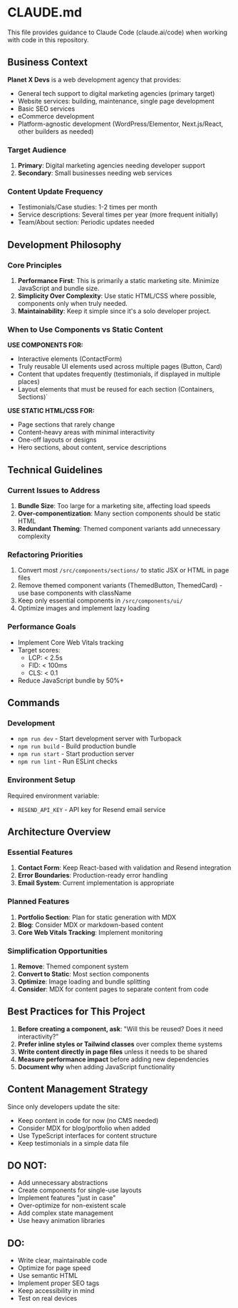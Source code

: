 # CLAUDE.md

This file provides guidance to Claude Code (claude.ai/code) when working with code in this repository.

## Business Context

**Planet X Devs** is a web development agency that provides:
- General tech support to digital marketing agencies (primary target)
- Website services: building, maintenance, single page development
- Basic SEO services
- eCommerce development
- Platform-agnostic development (WordPress/Elementor, Next.js/React, other builders as needed)

### Target Audience
1. **Primary**: Digital marketing agencies needing developer support
2. **Secondary**: Small businesses needing web services

### Content Update Frequency
- Testimonials/Case studies: 1-2 times per month
- Service descriptions: Several times per year (more frequent initially)
- Team/About section: Periodic updates needed

## Development Philosophy

### Core Principles
1. **Performance First**: This is primarily a static marketing site. Minimize JavaScript and bundle size.
2. **Simplicity Over Complexity**: Use static HTML/CSS where possible, components only when truly needed.
3. **Maintainability**: Keep it simple since it's a solo developer project.

### When to Use Components vs Static Content

**USE COMPONENTS FOR:**
- Interactive elements (ContactForm)
- Truly reusable UI elements used across multiple pages (Button, Card)
- Content that updates frequently (testimonials, if displayed in multiple places)
- Layout elements that must be reused for each section (Containers, Sections)`

**USE STATIC HTML/CSS FOR:**
- Page sections that rarely change
- Content-heavy areas with minimal interactivity
- One-off layouts or designs
- Hero sections, about content, service descriptions

## Technical Guidelines

### Current Issues to Address
1. **Bundle Size**: Too large for a marketing site, affecting load speeds
2. **Over-componentization**: Many section components should be static HTML
3. **Redundant Theming**: Themed component variants add unnecessary complexity

### Refactoring Priorities
1. Convert most `/src/components/sections/` to static JSX or HTML in page files
2. Remove themed component variants (ThemedButton, ThemedCard) - use base components with className
3. Keep only essential components in `/src/components/ui/`
4. Optimize images and implement lazy loading

### Performance Goals
- Implement Core Web Vitals tracking
- Target scores:
  - LCP: < 2.5s
  - FID: < 100ms  
  - CLS: < 0.1
- Reduce JavaScript bundle by 50%+

## Commands

### Development
- `npm run dev` - Start development server with Turbopack
- `npm run build` - Build production bundle
- `npm run start` - Start production server
- `npm run lint` - Run ESLint checks

### Environment Setup
Required environment variable:
- `RESEND_API_KEY` - API key for Resend email service

## Architecture Overview

### Essential Features
1. **Contact Form**: Keep React-based with validation and Resend integration
2. **Error Boundaries**: Production-ready error handling
3. **Email System**: Current implementation is appropriate

### Planned Features
1. **Portfolio Section**: Plan for static generation with MDX
2. **Blog**: Consider MDX or markdown-based content
3. **Core Web Vitals Tracking**: Implement monitoring

### Simplification Opportunities
1. **Remove**: Themed component system
2. **Convert to Static**: Most section components
3. **Optimize**: Image loading and bundle splitting
4. **Consider**: MDX for content pages to separate content from code

## Best Practices for This Project

1. **Before creating a component, ask**: "Will this be reused? Does it need interactivity?"
2. **Prefer inline styles or Tailwind classes** over complex theme systems
3. **Write content directly in page files** unless it needs to be shared
4. **Measure performance impact** before adding new dependencies
5. **Document why** when adding JavaScript functionality

## Content Management Strategy

Since only developers update the site:
- Keep content in code for now (no CMS needed)
- Consider MDX for blog/portfolio when added
- Use TypeScript interfaces for content structure
- Keep testimonials in a simple data file

## DO NOT:
- Add unnecessary abstractions
- Create components for single-use layouts  
- Implement features "just in case"
- Over-optimize for non-existent scale
- Add complex state management
- Use heavy animation libraries

## DO:
- Write clear, maintainable code
- Optimize for page speed
- Use semantic HTML
- Implement proper SEO tags
- Keep accessibility in mind
- Test on real devices